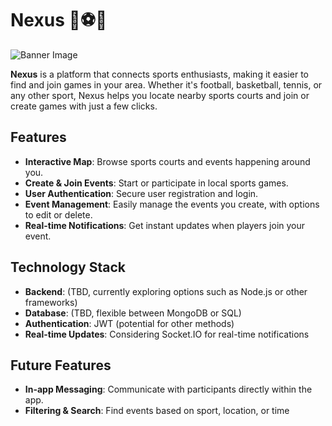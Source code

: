 # Nexus 🏀⚽🎾

![Banner Image](https://i.postimg.cc/7Z0FLxkB/DEVELOPER-1.png)

**Nexus** is a platform that connects sports enthusiasts, making it easier to find and join games in your area. Whether it's football, basketball, tennis, or any other sport, Nexus helps you locate nearby sports courts and join or create games with just a few clicks.

## Features

- **Interactive Map**: Browse sports courts and events happening around you.
- **Create & Join Events**: Start or participate in local sports games.
- **User Authentication**: Secure user registration and login.
- **Event Management**: Easily manage the events you create, with options to edit or delete.
- **Real-time Notifications**: Get instant updates when players join your event.

## Technology Stack

- **Backend**: (TBD, currently exploring options such as Node.js or other frameworks)
- **Database**: (TBD, flexible between MongoDB or SQL)
- **Authentication**: JWT (potential for other methods)
- **Real-time Updates**: Considering Socket.IO for real-time notifications

## Future Features

- **In-app Messaging**: Communicate with participants directly within the app.
- **Filtering & Search**: Find events based on sport, location, or time
